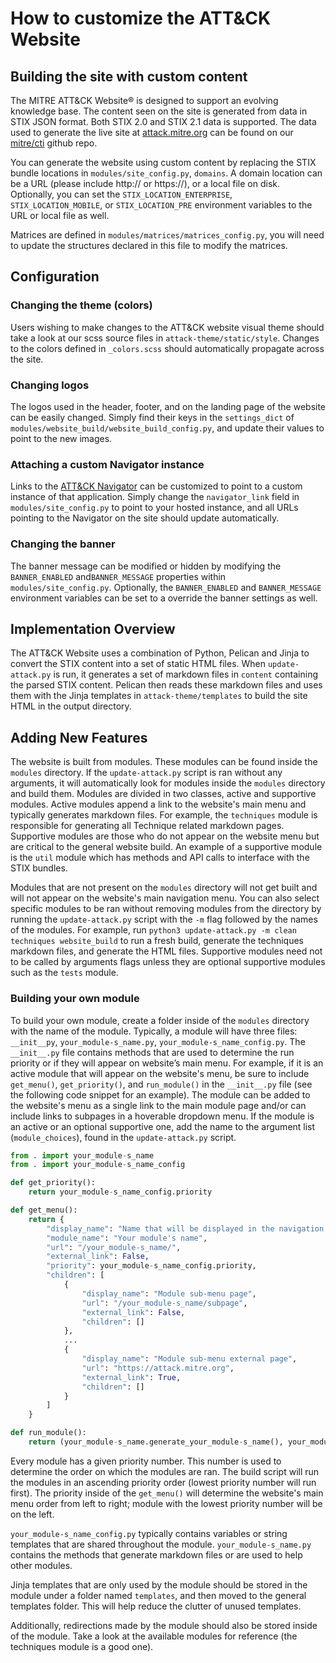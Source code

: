 # How to customize the ATT&CK Website

## Building the site with custom content

The MITRE ATT&CK Website® is designed to support an evolving knowledge base. The content seen on the site is generated from data in STIX JSON format.
Both STIX 2.0 and STIX 2.1 data is supported.
The data used to generate the live site at [attack.mitre.org](https://attack.mitre.org) can be found on our [mitre/cti](https://github.com/mitre/cti) github repo.

You can generate the website using custom content by replacing the STIX bundle locations in `modules/site_config.py`, `domains`.
A domain location can be a URL (please include http:// or https://), or a local file on disk.
Optionally, you can set the `STIX_LOCATION_ENTERPRISE`, `STIX_LOCATION_MOBILE`, or `STIX_LOCATION_PRE` environment variables to the URL or local file as well.

Matrices are defined in `modules/matrices/matrices_config.py`, you will need to update the structures declared in this file to modify the matrices.

## Configuration

### Changing the theme (colors)

Users wishing to make changes to the ATT&CK website visual theme should take a look at our scss source files in `attack-theme/static/style`.
Changes to the colors defined in `_colors.scss` should automatically propagate across the site.

### Changing logos

The logos used in the header, footer, and on the landing page of the website can be easily changed.
Simply find their keys in the `settings_dict` of `modules/website_build/website_build_config.py`, and update their values to point to the new images.

### Attaching a custom Navigator instance

Links to the [ATT&CK Navigator](https://github.com/mitre-attack/attack-navigator) can be customized to point to a custom instance of that application.
Simply change the `navigator_link` field in `modules/site_config.py` to point to your hosted instance, and all URLs pointing to the Navigator on the site should update automatically.

### Changing the banner

The banner message can be modified or hidden by modifying the `BANNER_ENABLED` and`BANNER_MESSAGE` properties within `modules/site_config.py`.
Optionally, the `BANNER_ENABLED` and `BANNER_MESSAGE` environment variables can be set to a override the banner settings as well.

## Implementation Overview

The ATT&CK Website uses a combination of Python, Pelican and Jinja to convert the STIX content into a set of static HTML files.
When `update-attack.py` is run, it generates a set of markdown files in `content` containing the parsed STIX content.
Pelican then reads these markdown files and uses them with the Jinja templates in `attack-theme/templates` to build the site HTML in the output directory.

## Adding New Features

The website is built from modules.
These modules can be found inside the `modules` directory.
If the `update-attack.py` script is ran without any arguments, it will automatically look for modules inside the `modules` directory and build them.
Modules are divided in two classes, active and supportive modules.
Active modules append a link to the website's main menu and typically generates markdown files.
For example, the `techniques` module is responsible for generating all Technique related markdown pages.
Supportive modules are those who do not appear on the website menu but are critical to the general website build.
An example of a supportive module is the `util` module which has methods and API calls to interface with the STIX bundles.

Modules that are not present on the `modules` directory will not get built and will not appear on the website's main navigation menu.
You can also select specific modules to be ran without removing modules from the directory by running the `update-attack.py` script with the `-m` flag followed by the names of the modules.
For example, run `python3 update-attack.py -m clean techniques website_build` to run a fresh build, generate the techniques markdown files, and generate the HTML files.
Supportive modules need not to be called by arguments flags unless they are optional supportive modules such as the `tests` module.

### Building your own module

To build your own module, create a folder inside of the `modules` directory with the name of the module.
Typically, a module will have three files: `__init__py`, `your_module-s_name.py`, `your_module-s_name_config.py`.
The `__init__.py` file contains methods that are used to determine the run priority or if they will appear on website’s main menu.
For example, if it is an active module that will appear on the website's menu, be sure to include `get_menu()`, `get_priority()`, and `run_module()` in the `__init__.py` file (see the following code snippet for an example).
The module can be added to the website's menu as a single link to the main module page and/or can include links to subpages in a hoverable dropdown menu.
If the module is an active or an optional supportive one, add the name to the argument list (`module_choices`), found in the `update-attack.py` script.

```python
from . import your_module-s_name
from . import your_module-s_name_config

def get_priority():
    return your_module-s_name_config.priority

def get_menu():
    return {
        "display_name": "Name that will be displayed in the navigation menu"
        "module_name": "Your module's name", 
        "url": "/your_module-s_name/", 
        "external_link": False,
        "priority": your_module-s_name_config.priority,
        "children": [
            {
                "display_name": "Module sub-menu page",
                "url": "/your_module-s_name/subpage",
                "external_link": False,
                "children": []
            },
            ...
            {
                "display_name": "Module sub-menu external page",
                "url": "https://attack.mitre.org",
                "external_link": True,
                "children": []            
            }
        ]
    }

def run_module():
    return (your_module-s_name.generate_your_module-s_name(), your_module-s_name_config.module_name)
```

Every module has a given priority number.
This number is used to determine the order on which the modules are ran.
The build script will run the modules in an ascending priority order (lowest priority number will run first).
The priority inside of the `get_menu()` will determine the website's main menu order from left to right; module with the lowest priority number will be on the left.

`your_module-s_name_config.py` typically contains variables or string templates that are shared throughout the module.
`your_module-s_name.py` contains the methods that generate markdown files or are used to help other modules.

Jinja templates that are only used by the module should be stored in the module under a folder named `templates`, and then moved to the general templates folder.
This will help reduce the clutter of unused templates.

Additionally, redirections made by the module should also be stored inside of the module.
Take a look at the available modules for reference (the techniques module is a good one).

